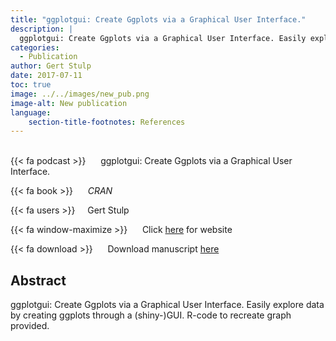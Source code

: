 ```yaml
---
title: "ggplotgui: Create Ggplots via a Graphical User Interface."
description: |
  ggplotgui: Create Ggplots via a Graphical User Interface. Easily explore data by creating ggplots through a (shiny-)GUI. R-code to recreate graph provided. 
categories:
  - Publication
author: Gert Stulp
date: 2017-07-11
toc: true
image: ../../images/new_pub.png
image-alt: New publication
language: 
    section-title-footnotes: References
---
```



<br>
{{< fa podcast >}} &nbsp;&nbsp;&nbsp;&nbsp; ggplotgui: Create Ggplots via a Graphical User Interface.

{{< fa book >}} &nbsp;&nbsp;&nbsp;&nbsp; *CRAN*

{{< fa users >}} &nbsp;&nbsp;&nbsp; Gert Stulp

{{< fa window-maximize >}} &nbsp;&nbsp;&nbsp;&nbsp; Click [here](http://shiny.gmw.rug.nl/ggplotgui/) for website

{{< fa download >}} &nbsp;&nbsp;&nbsp;&nbsp; Download manuscript [here](../../)

## Abstract

ggplotgui: Create Ggplots via a Graphical User Interface. Easily explore data by creating ggplots through a (shiny-)GUI. R-code to recreate graph provided.
